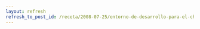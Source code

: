 ```yaml
---
layout: refresh
refresh_to_post_id: /receta/2008-07-25/entorno-de-desarrollo-para-el-chumby
---
```

